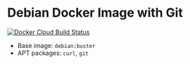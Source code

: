 # Debian Docker Image with Git

[![Docker Cloud Build Status](https://img.shields.io/docker/cloud/build/iquiw/debian-git?style=flat-square)](https://hub.docker.com/r/iquiw/debian-git)

* Base image: `debian:buster`
* APT packages: `curl`, `git`
